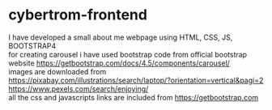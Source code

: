 # cybertrom-frontend
I have developed a small about me webpage using HTML, CSS, JS, BOOTSTRAP4<br/>
for creating carousel i have used bootstrap code from official bootstrap website https://getbootstrap.com/docs/4.5/components/carousel/<br/>
images are downloaded from<br/>
https://pixabay.com/illustrations/search/laptop/?orientation=vertical&pagi=2<br/>
https://www.pexels.com/search/enjoying/<br/>
all the css and javascripts links are included from https://getbootstrap.com

